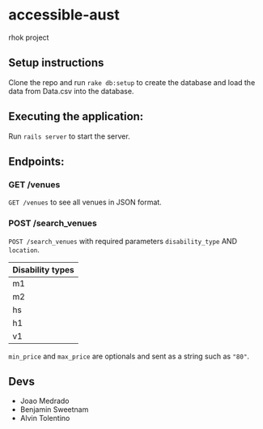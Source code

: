 # accessible-aust
rhok project

## Setup instructions
Clone the repo and run ```rake db:setup``` to create the database and load the data from Data.csv into the database.

## Executing the application:
Run ```rails server``` to start the server.

## Endpoints:

### GET /venues
```GET /venues``` to see all venues in JSON format.

### POST /search_venues
```POST /search_venues``` with required parameters ```disability_type``` AND ```location```.

| Disability types |
| ---------------- |
| m1               |
| m2               |
| hs               |
| h1               |
| v1               |

```min_price``` and ```max_price``` are optionals and sent as a string such as ```"80"```.

## Devs

* Joao Medrado
* Benjamin Sweetnam
* Alvin Tolentino


